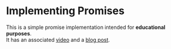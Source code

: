 # Implementing Promises

This is a simple promise implementation intended for **educational purposes**.  
It has an associated [video](https://youtu.be/C3kUMPtt4hY) and a [blog post](https://www.vividbytes.io/how-to-implement-JS-promises).
